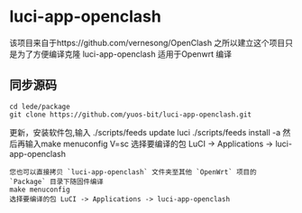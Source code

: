# luci-app-openclash
该项目来自于https://github.com/vernesong/OpenClash
之所以建立这个项目只是为了方便编译克隆
luci-app-openclash 适用于Openwrt 编译
## 同步源码
    cd lede/package
    git clone https://github.com/yuos-bit/luci-app-openclash.git 
 更新，安装软件包,输入
    ./scripts/feeds update luci
    ./scripts/feeds install -a
    然后再输入make menuconfig V=sc
    选择要编译的包 LuCI -> Applications -> luci-app-openclash
    
    您也可以直接拷贝 `luci-app-openclash` 文件夹至其他 `OpenWrt` 项目的 `Package` 目录下随固件编译
    make menuconfig
    选择要编译的包 LuCI -> Applications -> luci-app-openclash
